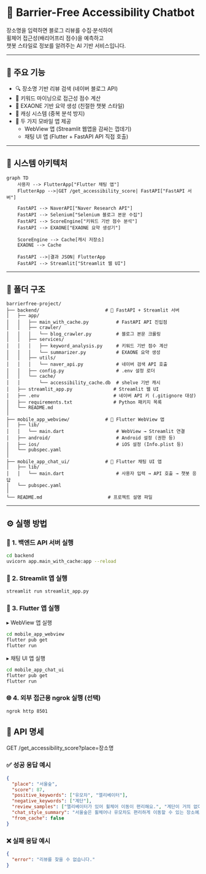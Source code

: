 # 🧠 Barrier-Free Accessibility Chatbot

장소명을 입력하면 블로그 리뷰를 수집·분석하여  
휠체어 접근성(배리어프리 점수)을 예측하고  
챗봇 스타일로 정보를 알려주는 AI 기반 서비스입니다.

---

## 🚀 주요 기능

- 🔍 장소명 기반 리뷰 검색 (네이버 블로그 API)
- 🤖 키워드 마이닝으로 접근성 점수 계산
- 🧠 EXAONE 기반 요약 생성 (친절한 챗봇 스타일)
- 💾 캐싱 시스템 (중복 분석 방지)
- 📱 두 가지 모바일 앱 제공
  - WebView 앱 (Streamlit 웹앱을 감싸는 껍데기)
  - 채팅 UI 앱 (Flutter + FastAPI API 직접 호출)

---

## 🧱 시스템 아키텍처

```mermaid
graph TD
    사용자 --> FlutterApp["Flutter 채팅 앱"]
    FlutterApp -->|GET /get_accessibility_score| FastAPI["FastAPI 서버"]

    FastAPI --> NaverAPI["Naver Research API"]
    FastAPI --> Selenium["Selenium 블로그 본문 수집"]
    FastAPI --> ScoreEngine["키워드 기반 점수 분석"]
    FastAPI --> EXAONE["EXAONE 요약 생성기"]

    ScoreEngine --> Cache[캐시 저장소]
    EXAONE --> Cache

    FastAPI -->|결과 JSON| FlutterApp
    FastAPI --> Streamlit["Streamlit 웹 UI"]
```

---

## 📁 폴더 구조

```plaintext
barrierfree-project/
├── backend/                        # 🧠 FastAPI + Streamlit 서버
│   ├── app/
│   │   ├── main_with_cache.py          # FastAPI API 진입점
│   │   ├── crawler/
│   │   │   └── blog_crawler.py         # 블로그 본문 크롤링
│   │   ├── services/
│   │   │   ├── keyword_analysis.py     # 키워드 기반 점수 계산
│   │   │   └── summarizer.py           # EXAONE 요약 생성
│   │   ├── utils/
│   │   │   └── naver_api.py            # 네이버 검색 API 호출
│   │   ├── config.py                   # .env 설정 로더
│   │   └── cache/
│   │       └── accessibility_cache.db  # shelve 기반 캐시
│   ├── streamlit_app.py               # Streamlit 웹 UI
│   ├── .env                           # 네이버 API 키 (.gitignore 대상)
│   ├── requirements.txt               # Python 패키지 목록
│   └── README.md
│
├── mobile_app_webview/             # 📱 Flutter WebView 앱
│   ├── lib/
│   │   └── main.dart                   # WebView → Streamlit 연결
│   ├── android/                        # Android 설정 (권한 등)
│   ├── ios/                            # iOS 설정 (Info.plist 등)
│   └── pubspec.yaml
│
├── mobile_app_chat_ui/             # 💬 Flutter 채팅 UI 앱
│   ├── lib/
│   │   └── main.dart                   # 사용자 입력 → API 호출 → 챗봇 응답
│   └── pubspec.yaml
│
└── README.md                        # 프로젝트 설명 파일
```

---

## ⚙️ 실행 방법

### 🧠 1. 백엔드 API 서버 실행

```bash
cd backend
uvicorn app.main_with_cache:app --reload
```

### 🎨 2. Streamlit 앱 실행

```bash
streamlit run streamlit_app.py
```

### 📱 3. Flutter 앱 실행

▸ WebView 앱 실행

```bash
cd mobile_app_webview
flutter pub get
flutter run
```

▸ 채팅 UI 앱 실행

```bash
cd mobile_app_chat_ui
flutter pub get
flutter run
```

### 🌐 4. 외부 접근용 ngrok 실행 (선택)

```bash
ngrok http 8501
```

## 🔌 API 명세
GET /get_accessibility_score?place=장소명

### ✅ 성공 응답 예시

```json
{
  "place": "서울숲",
  "score": 87,
  "positive_keywords": ["유모차", "엘리베이터"],
  "negative_keywords": ["계단"],
  "review_samples": ["엘리베이터가 있어 휠체어 이동이 편리해요.", "계단이 거의 없어요."],
  "chat_style_summary": "서울숲은 휠체어나 유모차도 편리하게 이동할 수 있는 장소예요.",
  "from_cache": false
}
```

### ❌ 실패 응답 예시

```json
{
  "error": "리뷰를 찾을 수 없습니다."
}
```
